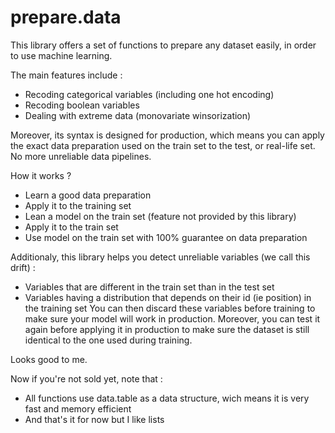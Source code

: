 # prepare.data

This library offers a set of functions to prepare any dataset easily, in order to use machine learning.

The main features include :
- Recoding categorical variables (including one hot encoding)
- Recoding boolean variables
- Dealing with extreme data (monovariate winsorization)

Moreover, its syntax is designed for production, which means you can apply the exact data preparation used on the train set to the test, or real-life set. No more unreliable data pipelines.

How it works ?
- Learn a good data preparation
- Apply it to the training set
- Lean a model on the train set (feature not provided by this library)
- Apply it to the train set
- Use model on the train set with 100% guarantee on data preparation

Additionaly, this library helps you detect unreliable variables (we call this drift) :
- Variables that are different in the train set than in the test set
- Variables having a distribution that depends on their id (ie position) in the training set
You can then discard these variables before training to make sure your model will work in production. Moreover, you can test it again before applying it in production to make sure the dataset is still identical to the one used during training.

Looks good to me.

Now if you're not sold yet, note that :
- All functions use data.table as a data structure, wich means it is very fast and memory efficient
- And that's it for now but I like lists

